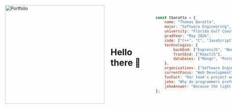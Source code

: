 <div style="display: flex; justify-content: space-around;">

<div style="display: flex; justify-content: space-around; align-items: center; gap: 20px;">
  <!-- Portfolio Image -->
  <a href="https://tbaratta.github.io/personal-website/">
    <img src="https://raw.githubusercontent.com/tbaratta/tbaratta/main/images/helloworld.png" alt="Portfolio" width="320" height="320">
  </a>

# Hello there 👋
```javascript
const tbaratta = {
    name: "Thomas Baratta",
    major: "Software Engineering",
    university: "Florida Gulf Coast University",
    gradYear: "May 2026",
    code: ["C++", "C", "JavaScript", "Python"],
    technologies: {
        backEnd: ["ExpressJS", "NodeJS"],
        frontEnd: ["ReactJS"],
        databases: ["Mongo", "PostgreSQL"]
    },
    organizations: ["Software Engineering Club"],
    currentFocus: "Web Development",
    funFact: "Our team's project was ranked within the top 20 at ShellHacks 2024",
    joke: "Why do programmers prefer dark mode?",
    jokeAnswer: "Because the light attracts bugs"
};
```


<style>
  .large-link {
    font-size: 100px; /* Adjust size as needed */
    font-weight: bold; /* Make it stand out */
    text-decoration: none; /* Optional: remove underline */
    color: #007BFF; /* Optional: customize color */
  }

  .large-link:hover {
    text-decoration: underline; /* Optional: add underline on hover */
  }
</style>

<a href="https://tbaratta.github.io/personal-website/" class="large-link">
  Click here
</a>

